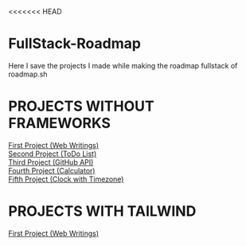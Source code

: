 <<<<<<< HEAD

# FullStack-Roadmap

Here I save the projects I made while making the roadmap fullstack of roadmap.sh

# PROJECTS WITHOUT FRAMEWORKS

[First Project (Web Writings)](https://jonathanmanzanodiaz.github.io/FullStack-Roadmap/web-writings/)<br>
[Second Project (ToDo List)](https://jonathanmanzanodiaz.github.io/FullStack-Roadmap/todo-list/) <br>
[Third Project (GitHub API)](https://jonathanmanzanodiaz.github.io/FullStack-Roadmap/github-api/) <br>
[Fourth Project (Calculator)](https://jonathanmanzanodiaz.github.io/FullStack-Roadmap/calculator/)<br>
[Fifth Project (Clock with Timezone)](https://jonathanmanzanodiaz.github.io/FullStack-Roadmap/timezone/)

# PROJECTS WITH TAILWIND

[First Project (Web Writings)](https://jonathanmanzanodiaz.github.io/FullStack-Roadmap/web-writings-tailwind/)
